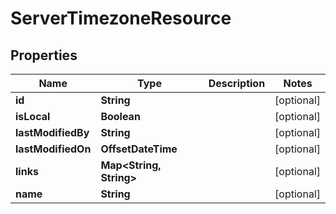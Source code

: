 

# ServerTimezoneResource


## Properties

Name | Type | Description | Notes
------------ | ------------- | ------------- | -------------
**id** | **String** |  |  [optional]
**isLocal** | **Boolean** |  |  [optional]
**lastModifiedBy** | **String** |  |  [optional]
**lastModifiedOn** | **OffsetDateTime** |  |  [optional]
**links** | **Map&lt;String, String&gt;** |  |  [optional]
**name** | **String** |  |  [optional]



